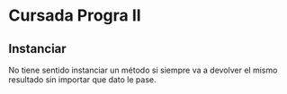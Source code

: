 # Cursada Progra II
 
## Instanciar
No tiene sentido instanciar un método si siempre va a devolver el mismo resultado sin importar que dato le pase.
